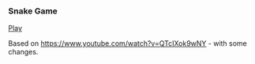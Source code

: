 ### Snake Game

[Play](https://k-swartz.github.io/WDS-Snake-Game/)

Based on https://www.youtube.com/watch?v=QTcIXok9wNY - with some changes.
